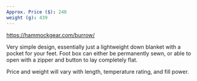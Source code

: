 ```yaml
---
Approx. Price ($): 240
weight (g): 439
---
```

https://hammockgear.com/burrow/

Very simple design, essentially just a lightweight down blanket with a pocket for your feet. Foot box can either be permanently sewn, or able to open with a zipper and button to lay completely flat.

Price and weight will vary with length, temperature rating, and fill power.